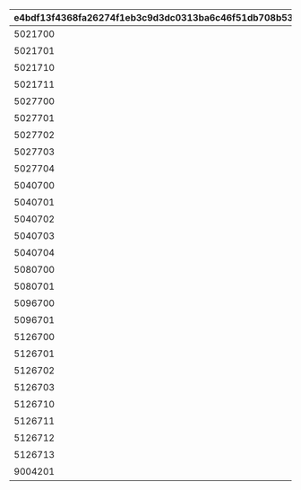 |e4bdf13f4368fa26274f1eb3c9d3dc0313ba6c46f51db708b53997f056267acb|293b2d0eaf6113b3843e7233a6accdf9d88f842cf75fa57ca68ce8902f0e3d29|e99711ae1814a13ac107af770c1f8a4d652a230df7a07104fa7947cbed536f07|
| --- | --- | --- |
|5021700|1003|和香织在海边大特训！|
|5021701|1003|以礼而始以礼而终|
|5021710|1003|挑战自己的极限|
|5021711|1003|真的才是最好的|
|5027700|1004|再临厄尔庇斯岛！|
|5027701|1004|过于热血的战斗|
|5027702|1004|压轴登场|
|5027703|1004|战斗的结局……|
|5027704|1004|向更高处进发！|
|5040700|1005|看好奶酪！|
|5040701|1005|和弱小敌人的攻防|
|5040702|1005|奶酪的诱惑|
|5040703|1005|萌芽的爱情？|
|5040704|1005|劳动会一直持续下去|
|5080700|1008|通往究极的道路|
|5080701|1008|布丁永存|
|5096700|1010|假日不会结束|
|5096701|1010|竞争，彼此理解的情谊|
|5126700|1012|教教我吧凯露老师|
|5126701|1012|酸酸甜甜因为谁？|
|5126702|1012|最讨厌学习了？|
|5126703|1012|100支铅笔分量的青春|
|5126710|1012|会学习的女孩子！|
|5126711|1012|笑死，效果太惊人了|
|5126712|1012|喜爱成就熟练？|
|5126713|1012|解答不出的奇妙现象|
|9004201|1009|以正确答案为目标团结一致！|